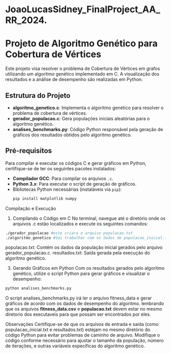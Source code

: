 # JoaoLucasSidney_FinalProject_AA_RR_2024.
# Projeto de Algoritmo Genético para Cobertura de Vértices

Este projeto visa resolver o problema de Cobertura de Vértices em grafos utilizando um algoritmo genético implementado em C. A visualização dos resultados e a análise de desempenho são realizadas em Python.

## Estrutura do Projeto

- **algoritmo_genetico.c**: Implementa o algoritmo genético para resolver o problema de cobertura de vértices.
- **gerador_populacao.c**: Gera populações iniciais aleatórias para o algoritmo genético.
- **analises_benchmarks.py**: Código Python responsável pela geração de gráficos dos resultados obtidos pelo algoritmo genético.

## Pré-requisitos

Para compilar e executar os códigos C e gerar gráficos em Python, certifique-se de ter os seguintes pacotes instalados:

- **Compilador GCC**: Para compilar os arquivos `.c`.
- **Python 3.x**: Para executar o script de geração de gráficos.
- Bibliotecas Python necessárias (instaláveis via `pip`):
  ```bash
  pip install matplotlib numpy
Compilação e Execução
1. Compilando o Código em C
No terminal, navegue até o diretório onde os arquivos .c estão localizados e execute os seguintes comandos:
```bash
./gerador_populacao #este criara o arquivo populacao.txt
./algoritmo_genetico #Vai trabalhar com os dados de populacao_inicial.txt e depois criara fitness_data.csv
```
populacao.txt: Contém os dados da população inicial gerados pelo arquivo gerador_populacao.c.
resultados.txt: Saída gerada pela execução do algoritmo genético.

3. Gerando Gráficos em Python
Com os resultados gerados pelo algoritmo genético, utilize o script Python para gerar gráficos e visualizar o desempenho:
```bash
python analises_benchmarks.py
```
O script analises_benchmarks.py irá ler o arquivo fitness_data e gerar gráficos de acordo com os dados de desempenho do algoritmo.
lembrando que os arquivos **fitness_data.csv** e **populacao.txt** devem estar no mesmo diretorio dos executaveis para que possam ser encontrados por eles.

Observações
Certifique-se de que os arquivos de entrada e saída (como populacao_inicial.txt e resultados.txt) estejam no mesmo diretório do código Python para evitar problemas de caminho de arquivo.
Modifique o código conforme necessário para ajustar o tamanho da população, número de iterações, e outras variáveis específicas do algoritmo genético.

